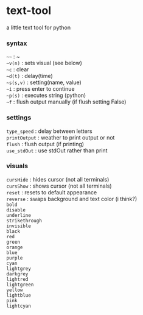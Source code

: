 # text-tool
a little text tool for python <br>

### syntax<br>
`~~`          : ~<br>
`~v(n)`       : sets visual (see below)<br>
`~c`          : clear<br>
`~d(t)`       : delay(time)<br>
`~s(s,v)`     : setting(name, value)<br>
`~i`          : press enter to continue<br>
`~p(s)`       : executes string (python)<br>
`~f`          : flush output manually (if flush setting False)<br>

### settings<br>
`type_speed`  : delay between letters<br>
`printOutput` : weather to print output or not<br>
`flush`       : flush output (if printing)<br>
`use_stdOut`  : use stdOut rather than print<br>

### visuals<br>
`cursHide`    : hides cursor (not all terminals)<br>
`cursShow`    : shows cursor (not all terminals)<br>
`reset`       : resets to default appearance<br>
`reverse`     : swaps background and text color (i think?)<br>
`bold`<br>
`disable`<br>
`underline`<br>
`strikethrough`<br>
`invisible`<br>
`black`<br>
`red`<br>
`green`<br>
`orange`<br>
`blue`<br>
`purple`<br>
`cyan`<br>
`lightgrey`<br>
`darkgrey`<br>
`lightred`<br>
`lightgreen`<br>
`yellow`<br>
`lightblue`<br>
`pink`<br>
`lightcyan`<br>
